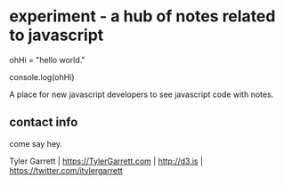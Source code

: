 # experiment - a hub of notes related to javascript

ohHi = "hello world."

console.log(ohHi)

A place for new javascript developers to see javascript code with notes.

## contact info

come say hey.

Tyler Garrett | https://TylerGarrett.com | http://d3.is | https://twitter.com/itylergarrett